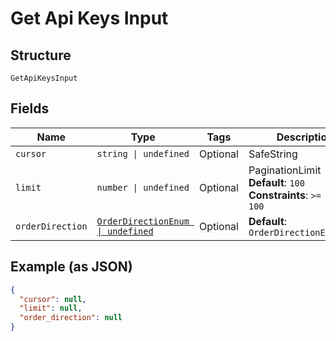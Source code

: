
# Get Api Keys Input

## Structure

`GetApiKeysInput`

## Fields

| Name | Type | Tags | Description |
|  --- | --- | --- | --- |
| `cursor` | `string \| undefined` | Optional | SafeString |
| `limit` | `number \| undefined` | Optional | PaginationLimit<br>**Default**: `100`<br>**Constraints**: `>= 1`, `<= 100` |
| `orderDirection` | [`OrderDirectionEnum \| undefined`](../../doc/models/order-direction-enum.md) | Optional | **Default**: `OrderDirectionEnum.ASC` |

## Example (as JSON)

```json
{
  "cursor": null,
  "limit": null,
  "order_direction": null
}
```

